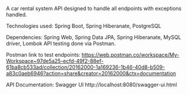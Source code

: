 A car rental system API designed to handle all endpoints with exceptions handled.

Technologies used: Spring Boot, Spring Hiberanate, PostgreSQL

Dependencies: Spring Web, Spring Data JPA, Spring Hiberanate, MySQL driver, Lombok API testing done via Postman.

Postman link to test endpoints: https://web.postman.co/workspace/My-Workspace~97de5a25-ecfd-49f2-88ef-61ba8cb533ad/collection/20162000-1a169236-1b46-40d8-b509-a83c0aeb6946?action=share&creator=20162000&ctx=documentation

API Documentation: Swagger UI http://localhost:8080/swagger-ui.html

